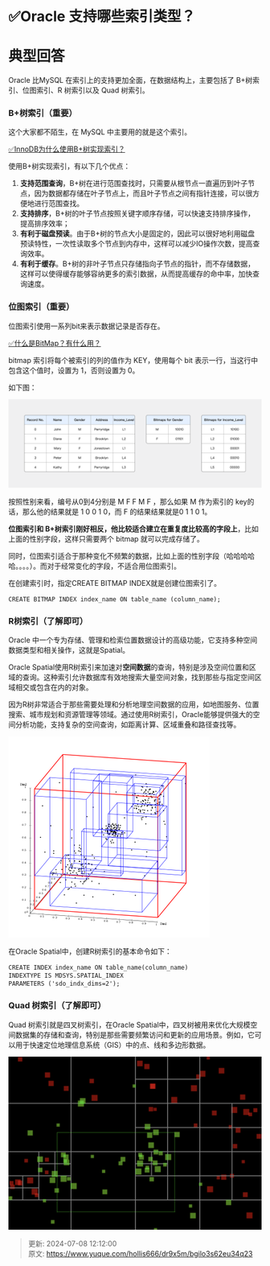 # ✅Oracle 支持哪些索引类型？

# 典型回答


Oracle 比MySQL 在索引上的支持更加全面，在数据结构上，主要包括了 B+树索引、位图索引、R 树索引以及 Quad 树索引。



### B+树索引（重要）


这个大家都不陌生，在 MySQL 中主要用的就是这个索引。



[✅InnoDB为什么使用B+树实现索引？](https://www.yuque.com/hollis666/dr9x5m/uh3cy1)



使用B+树实现索引，有以下几个优点：



1. **支持范围查询**，B+树在进行范围查找时，只需要从根节点一直遍历到叶子节点，因为数据都存储在叶子节点上，而且叶子节点之间有指针连接，可以很方便地进行范围查找。
2. **支持排序**，B+树的叶子节点按照关键字顺序存储，可以快速支持排序操作，提高排序效率；
3. **有利于磁盘预读**。由于B+树的节点大小是固定的，因此可以很好地利用磁盘预读特性，一次性读取多个节点到内存中，这样可以减少IO操作次数，提高查询效率。
4. **有利于缓存**。B+树的非叶子节点只存储指向子节点的指针，而不存储数据，这样可以使得缓存能够容纳更多的索引数据，从而提高缓存的命中率，加快查询速度。



### 位图索引（重要）


位图索引使用一系列bit来表示数据记录是否存在。



[✅什么是BitMap？有什么用？](https://www.yuque.com/hollis666/dr9x5m/ntqpq5vzps1bs55z)



bitmap 索引将每个被索引的列的值作为 KEY，使用每个 bit 表示一行，当这行中包含这个值时，设置为 1，否则设置为 0。



如下图：

![1717822245471-f9e62e6a-91e7-42b3-a6dd-375efda16a07.png](./img/PcK8FUs_tECcoaYk/1717822245471-f9e62e6a-91e7-42b3-a6dd-375efda16a07-165786.png)



按照性别来看，编号从0到4分别是 M F F M F ，那么如果 M 作为索引的 key的话，那么他的结果就是 1 0 0 1 0，而 F 的结果结果就是0 1 1 0 1。



**位图索引和 B+树索引刚好相反，他比较适合建立在重复度比较高的字段上**，比如上面的性别字段，这样只需要两个 bitmap 就可以完成存储了。



同时，位图索引适合于那种变化不频繁的数据，比如上面的性别字段（哈哈哈哈哈。。。。）。而对于经常变化的字段，不适合用位图索引。



在创建索引时，指定CREATE BITMAP INDEX就是创建位图索引了。

```plain
CREATE BITMAP INDEX index_name ON table_name (column_name);
```

### 
### R树索引（了解即可）


Oracle 中一个专为存储、管理和检索位置数据设计的高级功能，它支持多种空间数据类型和相关操作，这就是Spatial。

<font style="color:rgb(13, 13, 13);"></font>

Oracle Spatial使用R树索引来加速对**空间数据**的查询，特别是涉及空间位置和区域的查询。这种索引允许数据库有效地搜索大量空间对象，找到那些与指定空间区域相交或包含在内的对象。



因为R树非常适合于那些需要处理和分析地理空间数据的应用，如地图服务、位置搜索、城市规划和资源管理等领域。通过使用R树索引，Oracle能够提供强大的空间分析功能，支持复杂的空间查询，如距离计算、区域重叠和路径查找等。



![1717823175633-55264274-c5e0-4e58-b722-f8d584e4501a.png](./img/PcK8FUs_tECcoaYk/1717823175633-55264274-c5e0-4e58-b722-f8d584e4501a-336722.png)



在Oracle Spatial中，创建R树索引的基本命令如下：

```plain
CREATE INDEX index_name ON table_name(column_name) 
INDEXTYPE IS MDSYS.SPATIAL_INDEX 
PARAMETERS ('sdo_indx_dims=2');
```



### Quad 树索引（了解即可）


Quad 树索引就是四叉树索引，在Oracle Spatial中，四叉树被用来优化大规模空间数据集的存储和查询，特别是那些需要频繁访问和更新的应用场景。例如，它可以用于快速定位地理信息系统（GIS）中的点、线和多边形数据。



![1717823350977-1c806d64-7442-4aed-94b2-275cf76f58f6.png](./img/PcK8FUs_tECcoaYk/1717823350977-1c806d64-7442-4aed-94b2-275cf76f58f6-932245.png)





> 更新: 2024-07-08 12:12:00  
> 原文: <https://www.yuque.com/hollis666/dr9x5m/bgilo3s62eu34q23>